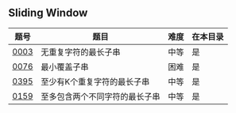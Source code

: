 ## Sliding Window
|题号|题目|难度|在本目录|
|----|----|----|----|
|[0003](https://leetcode-cn.com/problems/longest-substring-without-repeating-characters/)|无重复字符的最长子串|中等|是|
|[0076](https://leetcode-cn.com/problems/minimum-window-substring/)|最小覆盖子串|困难|是|
|[0395](https://leetcode-cn.com/problems/longest-substring-with-at-least-k-repeating-characters/)|至少有K个重复字符的最长子串|中等|是|
|[0159](https://leetcode-cn.com/problems/longest-substring-with-at-most-two-distinct-characters/)|至多包含两个不同字符的最长子串|中等|是|